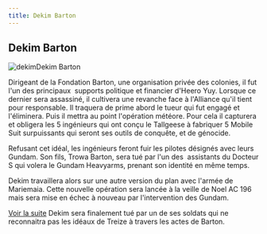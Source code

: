 ```yaml
---
title: Dekim Barton
---
```


Dekim Barton
------------

![dekim](/images/stories/saga/gundamwing/persos/dekim.jpg)Dekim Barton


Dirigeant de la Fondation Barton, une organisation privée des colonies, il fut l'un des principaux  supports politique et financier d'Heero Yuy. Lorsque ce dernier sera assassiné, il cultivera une revanche face à l'Alliance qu'il tient pour responsable. Il traquera de prime abord le tueur qui fut engagé et l'éliminera. Puis il mettra au point l'opération météore. Pour cela il capturera et obligera les 5 ingénieurs qui ont conçu le Tallgeese à fabriquer 5 Mobile Suit surpuissants qui seront ses outils de conquête, et de génocide.


Refusant cet idéal, les ingénieurs feront fuir les pilotes désignés avec leurs Gundam. Son fils, Trowa Barton, sera tué par l'un des  assistants du Docteur S qui volera le Gundam Heavyarms, prenant son identité en même temps.


Dekim travaillera alors sur une autre version du plan avec l'armée de Mariemaia. Cette nouvelle opération sera lancée à la veille de Noel AC 196 mais sera mise en échec à nouveau par l'intervention des Gundam.


[Voir la suite](javascript:spoiler();)
Dekim sera finalement tué par un de ses soldats qui ne reconnaitra pas les idéaux de Treize à travers les actes de Barton.


